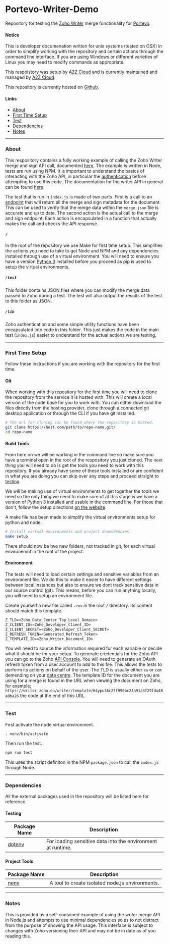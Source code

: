 # Portevo-Writer-Demo
Repository for testing the [Zoho Writer](https://www.zoho.com/writer/) merge functionality for [Portevo](https://portevo.co/).

#### Notice
This is developer documenation written for unix systems (tested on OSX) in order to simplify working with the repository and certain actions through the command line interface. If you are using Windows or different varieties of Linux you may need to modify commands as appropriate.

This respoistory was setup by [A2Z Cloud](https://a2zcloud.com/) and is currently maintained and managed by [A2Z Cloud](https://a2zcloud.com/).

This repository is currently hosted on [Github](https://github.com/A2Z-Cloud/Portevo-Writer-Demo).

#### Links
- [About](#about)
- [First Time Setup](#first-time-setup)
- [Test](#test)
- [Dependencies](#dependencies)
- [Notes](#notes)
---

### About
This respository contains a fully working example of calling the Zoho Writer merge and sign API call, documented [here](https://www.zoho.com/writer/help/api/v1/merge-and-sign.html). The example is written in Node, tests are run using NPM. It is important to understand the basics of interacting with the Zoho API, in particular the [authentication](https://www.zoho.com/writer/help/api/v1/oauth-2.html) before attempting to use this code. The documentation for the writer API in general can be found [here](https://www.zoho.com/writer/help/api/v1/getting-started.html).

The test that is run in `index.js` is made of two parts. First is a call to an [endpoint](https://www.zoho.com/writer/help/api/v1/get-all-fields.html) that will return all the merge and sign metadata for the document. This can be used to verify that the merge data within the `merge.json` file is accurate and up to date. The second action is the actual call to the merge and sign endpoint. Each action is encapsulated in a function that actually makes the call and checks the API response.

#### `/`
In the root of the repository we use Make for first time setup. This simplifies the actions you need to take to get Node and NPM and any dependencies installed through use of a virtual environment. You will need to ensure you have a version [Python 3](https://www.python.org/downloads/) installed before you proceed as pip is used to setup the virtual environments.

##### `/test`
This folder contains JSON files where you can modify the merge data passed to Zoho during a test. The test will also output the results of the test to this folder as JSON.

##### `/lib`
Zoho authentication and some simple utility functions have been encapsulated into code in this folder. This just makes the code in the main test (`index.js`) easier to understand for the actual actions we are testing.

---

### First Time Setup
Follow these instructions if you are working with the repository for the first time.

#### Git
When working with this repository for the first time you will need to clone the repository from the service it is hosted with. This will create a local version of the code base for you to work with. You can either download the files directly from the hosting provider, clone through a connected git desktop application or through the CLI if you have git installed. 
```bash
# The url for cloning can be found where the repository is hosted.
git clone https://host.com/path/to/repo-name.git/
cd repo-name
```

#### Build Tools
From here on we will be working in the command line so make sure you have a terminal open in the root of the respository you just cloned. The next thing you will need to do is get the tools you need to work with this repository. If you already have some of these tools installed or are confident in what you are doing you can skip over any steps and proceed straight to [testing](#Test).

We will be making use of virtual environments to get together the tools we need so the only thing we need to make sure of at this stage is we have a version of Python 3 installed and usable in the command line. For those that don't, follow the setup directions [on the website](https://www.python.org/downloads/).

A make file has been made to simplify the virtual environments setup for python and node.
```bash
# Install virtual environments and project dependencies.
make setup
```
There should now be two new folders, not tracked in git, for each virtual environemnt in the root of the project. 

#### Environment
The tests will need to load certain settings and sensitive variables from an environment file. We do this to make it easier to have different settings between local instances but also to ensure we dont track sensitive data in our source control (git). This means, before you can run anything locally, you will need to setup an environment file.

Create yourself a new file called `.env` in the root `/` directory. Its content should match this template.
```txt
Z_TLD=<Zoho_Data_Center_Top_Level_Domain>
Z_CLIENT_ID=<Zoho_Developer_Client_ID>
Z_CLIENT_SECRET=<Zoho_Developer_Client_SECRET>
Z_REFRESH_TOKEN=<Generated_Refresh_Token>
Z_TEMPLATE_ID=<Zoho_Writer_Document_ID>
```
You will need to source the information required for each variable or decide what it should be for your setup. To generate credentials for the Zoho API you can go to the Zoho [API Console](https://api-console.zoho.eu/). You will need to generate an OAuth refresh token from a user account to add to this file. This allows the tests to perform its actions on behalf of the user. The TLD is usually either `eu` or `com` demending on your [data centre](https://www.zoho.com/writer/help/api/v1/getting-started.html). The template ID for the document you are using for a merge is found in the URL when viewing the document on Zoho, for example; `https://writer.zoho.eu/writer/template/64ypu36c27f996bc24a91a3f29fda48a0ba26` the code at the end of this URL.

---

### Test
First activate the node virtual environment.
```
. nenv/bin/activate
```
Then run the test. 
```bash
npm run test
```
This uses the script definiton in the NPM `package.json` to call the `index.js` through Node.

---

### Dependencies
All the external packages used in the repository will be listed here for reference.

#### Testing
| Package Name | Description |
| ------------ | ----------- |
| [dotenv](https://github.com/motdotla/dotenv) | For loading sensitive data into the environment at runtime. |

#### Project Tools
| Package Name | Description |
| ------------ | ----------- |
| [nenv](https://github.com/ekalinin/nodeenv) | A tool to create isolated node.js environments. |

---

### Notes
This is provided as a self-contained example of using the writer merge API in Node.js and attempts to use minimal dependencies so as to not distract from the purpose of showing the API usage. This interface is subject to changes with Zoho versioning their API and may not be in date as of you reading this.
